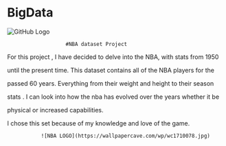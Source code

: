 # BigData

![GitHub Logo](/images/logo.png)               



                       #NBA dataset Project
  
  For this project , I have decided to delve into the NBA, with stats from 1950
  
  until the present time. This dataset contains all of the NBA players for the 
  
  passed 60 years.  Everything from their weight and height to their season 
  
  stats . I can look into how the nba has evolved over the years whether it be 
  
  physical or increased capabilities.



  I chose this set because of my knowledge and love of the game.

  
               ![NBA LOGO](https://wallpapercave.com/wp/wc1710078.jpg)
